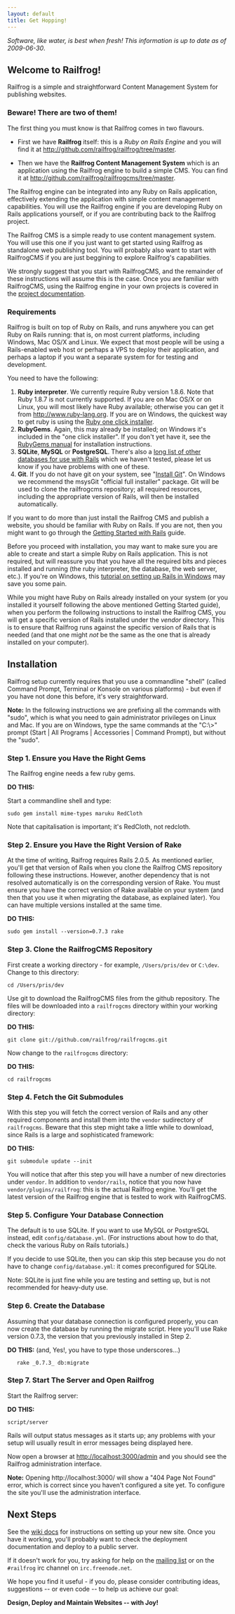 ```yaml
---
layout: default
title: Get Hopping!
---
```


*Software, like water, is best when fresh! This information is up to date as of 2009-06-30*.

## Welcome to Railfrog!

Railfrog is a simple and straightforward Content Management System for publishing websites.

### Beware! There are two of them!

The first thing you must know is that Railfrog comes in two flavours. 

* First we have **Railfrog** itself: this is a *Ruby on Rails Engine* and you will find it at <http://github.com/railfrog/railfrog/tree/master>.

* Then we have the **Railfrog Content Management System** which is an application using the Railfrog engine to build a simple CMS. You can find it at <http://github.com/railfrog/railfrogcms/tree/master>.

The Railfrog engine can be integrated into any Ruby on Rails application, effectively extending the application with simple content management capabilities. You will use the Railfrog engine if you are developing Ruby on Rails applications yourself, or if you are contributing back to the Railfrog project.

The Railfrog CMS is a simple ready to use content management system. You will use this one if you just want to get started using Railfrog as standalone web publishing tool. You will probably also want to start with RailfrogCMS if you are just beggining to explore Railfrog's capabilities. 

We strongly suggest that you start with RailfrogCMS, and the remainder of these instructions will assume this is the case. Once you are familiar with RailfrogCMS, using the Railfrog engine in your own projects is covered in the [project documentation](<http://github.com/railfrog/railfrog/tree/master>).

### Requirements

Railfrog is built on top of Ruby on Rails, and runs anywhere you can get Ruby on Rails running: that is, on most current platforms, including Windows, Mac OS/X and Linux. We expect that most people will be using a Rails-enabled web host or perhaps a VPS to deploy their application, and perhaps a laptop if you want a separate system for for testing and development.

You need to have the following:

  1. **Ruby interpreter**. We currently require Ruby version 1.8.6. Note that Ruby 1.8.7 is not currently supported. If you are on Mac OS/X or on Linux, you will most likely have Ruby available; otherwise you can get it from <http://www.ruby-lang.org>. If you are on Windows, the quickest way to get ruby is using the [Ruby one click installer](http://rubyforge.org/projects/rubyinstaller/).
  2. **RubyGems**. Again, this may already be installed; on Windows it's included in the "one click installer". If you don't yet have it, see the [RubyGems manual](http://rubygems.org/read/chapter/3) for installation instructions.
  3. **SQLite**, **MySQL** or **PostgreSQL**. There's also a [long list of other databases for use with Rails](http://api.rubyonrails.com/files/vendor/rails/activerecord/README.html) which we haven't tested, please let us know if you have problems with one of these.
  4. **Git**. If you do not have git on your system, see "[Install Git](http://git-scm.com/download)". On Windows we recommend the msysGit "official full installer" package.  Git will be used to clone the railfrogcms repository; all required resources, including the appropriate version of Rails, will then be installed automatically.

If you want to do more than just install the Railfrog CMS and publish a website, you should be familiar with Ruby on Rails. If you are not, then you might want to go through the [Getting Started with Rails](http://guides.rubyonrails.org/getting_started.html) guide.

Before you proceed with installation, you may want to make sure you are able to create and start a simple Ruby on Rails application. This is not required, but will reassure you that you have all the required bits and pieces installed and running (the ruby interpreter, the database, the web server, etc.). If you're on Windows, this [tutorial on setting up Rails in Windows](http://railstutor.org/projects/rails-tutor/wiki/Windows) may save you some pain.

While you might have Ruby on Rails already installed on your system (or you installed it yourself following the above mentioned Getting Started guide), when you perform the following instructions to install the Railfrog CMS, you will get a specific version of Rails installed under the *vendor* directory. This is to ensure that Railfrog runs against the specific version of Rails that is needed (and that one might *not* be the same as the one that is already installed on your computer).

## Installation

Railfrog setup currently requires that you use a commandline "shell" (called Command Prompt, Terminal or Konsole on various platforms) - but even if you have not done this before, it's very straightforward.

**Note:** In the following instructions we are prefixing all the commands with "sudo", which is what you need to gain administrator privileges on Linux and Mac. If you are on Windows, type the same commands at the "C:\\\>" prompt (Start | All Programs | Accessories | Command Prompt), but without the "sudo".

### Step 1. Ensure you Have the Right Gems 

The Railfrog engine needs a few ruby gems.

**DO THIS:**

Start a commandline shell and type:

    sudo gem install mime-types maruku RedCloth

Note that capitalisation is important; it's RedCloth, not redcloth.

### Step 2. Ensure you Have the Right Version of Rake

At the time of writing, Raifrog requires Rails 2.0.5. As mentioned earlier, you'll get that version of Rails when you clone the Railfrog CMS repository following these instructions. However, another dependency that is not resolved automatically is on the corresponding version of Rake. You must ensure you have the correct version of Rake available on your system (and then that you use it when migrating the database, as explained later). You can have multiple versions installed at the same time.

**DO THIS:**

    sudo gem install --version=0.7.3 rake

### Step 3. Clone the RailfrogCMS Repository

First create a working directory - for example, `/Users/pris/dev` or `C:\dev`. Change to this directory:

`cd /Users/pris/dev`

Use git to download the RailfrogCMS files from the github repository. The files will be downloaded into a `railfrogcms` directory within your working directory:

**DO THIS:**

    git clone git://github.com/railfrog/railfrogcms.git

Now change to the `railfrogcms` directory:

**DO THIS:**

    cd railfrogcms

### Step 4. Fetch the Git Submodules

With this step you will fetch the correct version of Rails and any other required components and install them into the `vendor` sudirectory of `railfrogcms`. Beware that this step might take a little while to download, since Rails is a large and sophisticated framework:

**DO THIS:**

    git submodule update --init

You will notice that after this step you will have a number of new directories under `vendor`. In addition to `vendor/rails`, notice that you now have `vendor/plugins/railfrog`: this is the actual Railfrog engine. You'll get the latest version of the Railfrog engine that is tested to work with RailfrogCMS.

### Step 5. Configure Your Database Connection

 The default is to use SQLite. If you want to use MySQL or PostgreSQL instead, edit `config/database.yml`. (For instructions about how to do that, check the various Ruby on Rails tutorials.)

 If you decide to use SQLite, then you can skip this step because you do not have to change `config/database.yml`: it comes preconfigured for SQLite.

 Note: SQLite is just fine while you are testing and setting up, but is not recommended for heavy-duty use.

### Step 6. Create the Database

 Assuming that your database connection is configured properly, you can now create the database by running the migrate script. Here you'll use Rake version 0.7.3, the version that you previously installed in Step 2.

**DO THIS:** (and, Yes!, you have to type those underscores...)

       rake _0.7.3_ db:migrate

### Step 7. Start The Server and Open Railfrog

Start the Railfrog server:

**DO THIS:**

    script/server

Rails will output status messages as it starts up; any problems with your setup will usually result in error messages being displayed here.

Now open a browser at <http://localhost:3000/admin> and you should see the Railfrog administration interface.

**Note:** Opening http://localhost:3000/ will show a "404 Page Not Found" error, which is correct since you haven't configured a site yet. To configure the site you'll use the administration interface.

## Next Steps

See the [wiki docs](http://wiki.github.com/railfrog/railfrog) for instructions on setting up your new site. Once you have it working, you'll probably want to check the deployment documentation and deploy to a public server.

If it doesn't work for you, try asking for help on the [mailing list](http://groups.google.com/group/railfrog-dev)
or on the `#railfrog` irc channel on `irc.freenode.net`.


We hope you find it useful - if you do, please consider contributing ideas, suggestions -- or even code -- to help us achieve our goal:

**Design, Deploy and Maintain Websites -- with Joy!**

